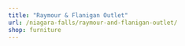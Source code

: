 ```yaml
---
title: "Raymour & Flanigan Outlet"
url: /niagara-falls/raymour-and-flanigan-outlet/
shop: furniture
---
```

